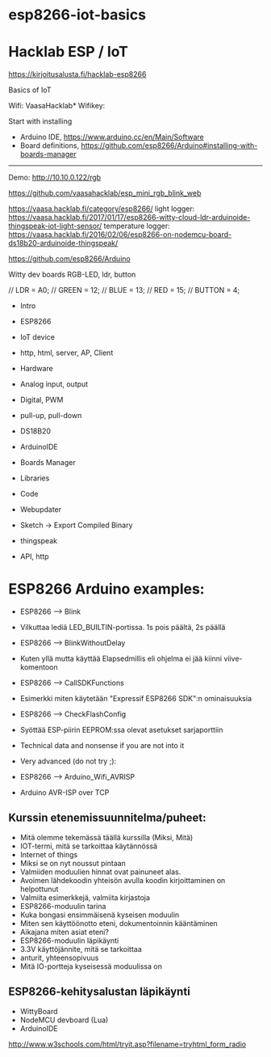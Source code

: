 # esp8266-iot-basics

# Hacklab ESP / IoT
https://kirjoitusalusta.fi/hacklab-esp8266

Basics of IoT

Wifi: VaasaHacklab* 
Wifikey:

Start with installing 
* Arduino IDE, https://www.arduino.cc/en/Main/Software
* Board definitions, https://github.com/esp8266/Arduino#installing-with-boards-manager

***

Demo: http://10.10.0.122/rgb

https://github.com/vaasahacklab/esp_mini_rgb_blink_web

https://vaasa.hacklab.fi/category/esp8266/
light logger: https://vaasa.hacklab.fi/2017/01/17/esp8266-witty-cloud-ldr-arduinoide-thingspeak-iot-light-sensor/
temperature logger: https://vaasa.hacklab.fi/2016/02/06/esp8266-on-nodemcu-board-ds18b20-arduinoide-thingspeak/

https://github.com/esp8266/Arduino

Witty dev boards
RGB-LED, ldr, button

// LDR = A0;
// GREEN = 12;
// BLUE = 13;
// RED = 15;
// BUTTON = 4;

* Intro
* ESP8266
* IoT device
* http, html, server, AP, Client
* Hardware
* Analog input, output
* Digital, PWM
* pull-up, pull-down
* DS18B20


* ArduinoIDE
* Boards Manager
* Libraries
* Code
* Webupdater
* Sketch -> Export Compiled Binary
* thingspeak
* API, http

# ESP8266 Arduino examples:
* ESP8266 --> Blink
 * Vilkuttaa lediä LED_BUILTIN-portissa. 1s pois päältä, 2s päällä
* ESP8266 --> BlinkWithoutDelay
 * Kuten yllä mutta käyttää Elapsedmillis eli ohjelma ei jää kiinni viive-komentoon
* ESP8266 --> CallSDKFunctions
 * Esimerkki miten käytetään "Expressif ESP8266 SDK":n ominaisuuksia
* ESP8266 --> CheckFlashConfig
 * Syöttää ESP-piirin EEPROM:ssa olevat asetukset sarjaporttiin
 * Technical data and nonsense if you are not into it

* Very advanced (do not try ;):
 * ESP8266 --> Arduino_Wifi_AVRISP
 * Arduino AVR-ISP over TCP



## Kurssin etenemissuunnitelma/puheet:
* Mitä olemme tekemässä täällä kurssilla (Miksi, Mitä)
* IOT-termi, mitä se tarkoittaa käytännössä
* Internet of things
* Miksi se on nyt noussut pintaan
* Valmiiden moduulien hinnat ovat painuneet alas.
* Avoimen lähdekoodin yhteisön avulla koodin kirjoittaminen on helpottunut
* Valmiita esimerkkejä, valmiita kirjastoja
* ESP8266-moduulin tarina
* Kuka bongasi ensimmäisenä kyseisen moduulin
* Miten sen käyttöönotto eteni, dokumentoinnin kääntäminen
* Aikajana miten asiat eteni?
* ESP8266-moduulin läpikäynti
* 3.3V käyttöjännite, mitä se tarkoittaa
* anturit, yhteensopivuus
* Mitä IO-portteja kyseisessä moduulissa on

## ESP8266-kehitysalustan läpikäynti
* WittyBoard
* NodeMCU devboard (Lua)
* ArduinoIDE

 http://www.w3schools.com/html/tryit.asp?filename=tryhtml_form_radio
 


